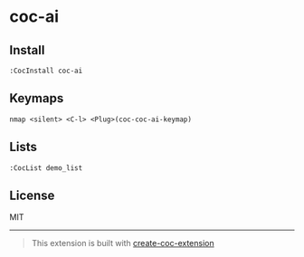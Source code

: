 # coc-ai

## Install

`:CocInstall coc-ai`

## Keymaps

`nmap <silent> <C-l> <Plug>(coc-coc-ai-keymap)`

## Lists

`:CocList demo_list`

## License

MIT

---

> This extension is built with [create-coc-extension](https://github.com/fannheyward/create-coc-extension)
